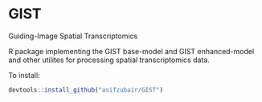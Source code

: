 # GIST

Guiding-Image Spatial Transcriptomics

R package implementing the GIST base-model and GIST enhanced-model and other utilites for processing spatial transcriptomics data. 

To install: 
```r
devtools::install_github("asifzubair/GIST")
```
